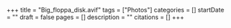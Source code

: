 +++
title = "Big_floppa_disk.avif"
tags = ["Photos"]
categories = []
startDate = ""
draft = false
pages = []
description = ""
citations = []
+++
